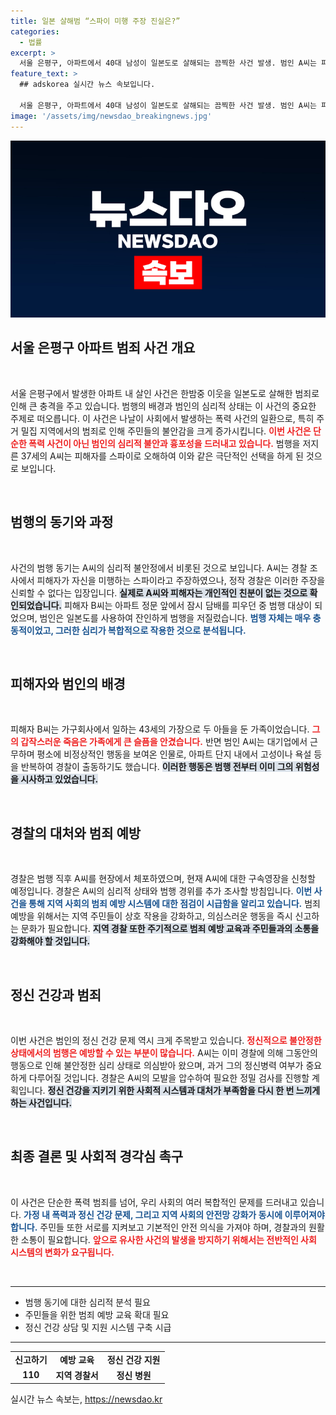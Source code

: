 ```yaml
---
title: 일본 살해범 “스파이 미행 주장 진실은?”
categories:
  - 법률
excerpt: >
  서울 은평구, 아파트에서 40대 남성이 일본도로 살해되는 끔찍한 사건 발생. 범인 A씨는 피해자를 스파이라고 오해해 범행, 경찰은 그 배경과 정신상태를 조사 중. 평화로운 이웃은 어디로 사라졌을까?
feature_text: >
  ## adskorea 실시간 뉴스 속보입니다.

  서울 은평구, 아파트에서 40대 남성이 일본도로 살해되는 끔찍한 사건 발생. 범인 A씨는 피해자를 스파이라고 오해해 범행, 경찰은 그 배경과 정신상태를 조사 중. 평화로운 이웃은 어디로 사라졌을까?
image: '/assets/img/newsdao_breakingnews.jpg'
---
```


<p><img src="/assets/img/newsdao_breakingnews.jpg" alt="adskorea 속보" /></p>

<h2 data-ke-size="size26">서울 은평구 아파트 범죄 사건 개요</h2>

<p data-ke-size="size16">&nbsp;</p>

<p>서울 은평구에서 발생한 아파트 내 살인 사건은 한밤중 이웃을 일본도로 살해한 범죄로 인해 큰 충격을 주고 있습니다. 범행의 배경과 범인의 심리적 상태는 이 사건의 중요한 주제로 떠오릅니다. 이 사건은 나날이 사회에서 발생하는 폭력 사건의 일환으로, 특히 주거 밀집 지역에서의 범죄로 인해 주민들의 불안감을 크게 증가시킵니다. <b><span style="color: #ee2323;">이번 사건은 단순한 폭력 사건이 아닌 범인의 심리적 불안과 흉포성을 드러내고 있습니다.</span></b> 범행을 저지른 37세의 A씨는 피해자를 스파이로 오해하여 이와 같은 극단적인 선택을 하게 된 것으로 보입니다. </p>

<p data-ke-size="size16">&nbsp;</p>

<h2 data-ke-size="size26">범행의 동기와 과정</h2>

<p data-ke-size="size16">&nbsp;</p>

<p>사건의 범행 동기는 A씨의 심리적 불안정에서 비롯된 것으로 보입니다. A씨는 경찰 조사에서 피해자가 자신을 미행하는 스파이라고 주장하였으나, 정작 경찰은 이러한 주장을 신뢰할 수 없다는 입장입니다. <b><span style="background-color: #21538527;">실제로 A씨와 피해자는 개인적인 친분이 없는 것으로 확인되었습니다.</span></b> 피해자 B씨는 아파트 정문 앞에서 잠시 담배를 피우던 중 범행 대상이 되었으며, 범인은 일본도를 사용하여 잔인하게 범행을 저질렀습니다. <b><span style="color: #1a5490;">범행 자체는 매우 충동적이었고, 그러한 심리가 복합적으로 작용한 것으로 분석됩니다.</span></b> </p>

<p data-ke-size="size16">&nbsp;</p>

<h2 data-ke-size="size26">피해자와 범인의 배경</h2>

<p data-ke-size="size16">&nbsp;</p>

<p>피해자 B씨는 가구회사에서 일하는 43세의 가장으로 두 아들을 둔 가족이었습니다. <b><span style="color: #ee2323;">그의 갑작스러운 죽음은 가족에게 큰 슬픔을 안겼습니다.</span></b> 반면 범인 A씨는 대기업에서 근무하며 평소에 비정상적인 행동을 보여온 인물로, 아파트 단지 내에서 고성이나 욕설 등을 반복하여 경찰이 출동하기도 했습니다. <b><span style="background-color: #21538527;">이러한 행동은 범행 전부터 이미 그의 위험성을 시사하고 있었습니다.</span></b> </p>

<p data-ke-size="size16">&nbsp;</p>

<h2 data-ke-size="size26">경찰의 대처와 범죄 예방</h2>

<p data-ke-size="size16">&nbsp;</p>

<p>경찰은 범행 직후 A씨를 현장에서 체포하였으며, 현재 A씨에 대한 구속영장을 신청할 예정입니다. 경찰은 A씨의 심리적 상태와 범행 경위를 추가 조사할 방침입니다. <b><span style="color: #1a5490;">이번 사건을 통해 지역 사회의 범죄 예방 시스템에 대한 점검이 시급함을 알리고 있습니다.</span></b> 범죄 예방을 위해서는 지역 주민들이 상호 작용을 강화하고, 의심스러운 행동을 즉시 신고하는 문화가 필요합니다. <b><span style="background-color: #21538527;">지역 경찰 또한 주기적으로 범죄 예방 교육과 주민들과의 소통을 강화해야 할 것입니다.</span></b></p>

<p data-ke-size="size16">&nbsp;</p>

<h2 data-ke-size="size26">정신 건강과 범죄</h2>

<p data-ke-size="size16">&nbsp;</p>

<p>이번 사건은 범인의 정신 건강 문제 역시 크게 주목받고 있습니다. <b><span style="color: #ee2323;">정신적으로 불안정한 상태에서의 범행은 예방할 수 있는 부분이 많습니다.</span></b> A씨는 이미 경찰에 의해 그동안의 행동으로 인해 불안정한 심리 상태로 의심받아 왔으며, 과거 그의 정신병력 여부가 중요하게 다루어질 것입니다. 경찰은 A씨의 모발을 압수하여 필요한 정밀 검사를 진행할 계획입니다. <b><span style="background-color: #21538527;">정신 건강을 지키기 위한 사회적 시스템과 대처가 부족함을 다시 한 번 느끼게 하는 사건입니다.</span></b></p>

<p data-ke-size="size16">&nbsp;</p>

<h2 data-ke-size="size26">최종 결론 및 사회적 경각심 촉구</h2>

<p data-ke-size="size16">&nbsp;</p>

<p>이 사건은 단순한 폭력 범죄를 넘어, 우리 사회의 여러 복합적인 문제를 드러내고 있습니다. <b><span style="color: #1a5490;">가정 내 폭력과 정신 건강 문제, 그리고 지역 사회의 안전망 강화가 동시에 이루어져야 합니다.</span></b> 주민들 또한 서로를 지켜보고 기본적인 안전 의식을 가져야 하며, 경찰과의 원활한 소통이 필요합니다. <b><span style="color: #ee2323;">앞으로 유사한 사건의 발생을 방지하기 위해서는 전반적인 사회 시스템의 변화가 요구됩니다.</span></b>  </p>

<p data-ke-size="size16">&nbsp;</p>

<hr>

<ul>
    <li>범행 동기에 대한 심리적 분석 필요</li>
    <li>주민들을 위한 범죄 예방 교육 확대 필요</li>
    <li>정신 건강 상담 및 지원 시스템 구축 시급</li>
</ul>

<hr>

<table style="width: 100%;">
    <tr>
        <td style="text-align: center; height: 17px;"><b>신고하기</b></td>
        <td style="text-align: center; height: 17px;"><b>예방 교육</b></td>
        <td style="text-align: center; height: 17px;"><b>정신 건강 지원</b></td>
    </tr>
    <tr>
        <td style="text-align: center; height: 17px;"><b>110</b></td>
        <td style="text-align: center; height: 17px;"><b>지역 경찰서</b></td>
        <td style="text-align: center; height: 17px;"><b>정신 병원</b></td>
    </tr>
</table>
실시간 뉴스 속보는, <a href="https://newsdao.kr" rel="dofollow">https://newsdao.kr</a>


